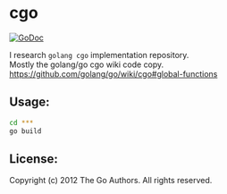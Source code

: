 cgo
====
[![GoDoc](https://godoc.org/github.com/zchee/cgo?status.svg)](https://godoc.org/github.com/zchee/cgo)

I research `golang cgo` implementation repository.  
Mostly the golang/go cgo wiki code copy.  
https://github.com/golang/go/wiki/cgo#global-functions

Usage:
------

```bash
cd ***
go build
```

License:
--------
Copyright (c) 2012 The Go Authors. All rights reserved.
